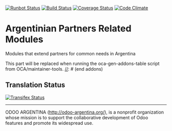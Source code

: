 [![Runbot Status](http://runbot.odoo-argentina.org/runbot/badge/flat/3/9.0.svg)](http://runbot.odoo-argentina.org/runbot/repo/github-com-odoo-argentina-config-3)
[![Build Status](https://travis-ci.org/odoo-argentina/partner.svg?branch=9.0)](https://travis-ci.org/odoo-argentina/partner)
[![Coverage Status](https://coveralls.io/repos/odoo-argentina/partner/badge.svg?branch=9.0&service=github)](https://coveralls.io/github/odoo-argentina/partner?branch=9.0)
[![Code Climate](https://codeclimate.com/github/odoo-argentina/partner/badges/gpa.svg)](https://codeclimate.com/github/odoo-argentina/partner)

# Argentinian Partners Related Modules

Modules that extend partners for common needs in Argentina

[//]: # (addons)
This part will be replaced when running the oca-gen-addons-table script from OCA/maintainer-tools.
[//]: # (end addons)

Translation Status
------------------
[![Transifex Status](https://www.transifex.com/projects/p/odoo-argentina-partner-9-0/chart/image_png)](https://www.transifex.com/projects/p/odoo-argentina-partner-9-0)

----

ODOO ARGENTINA (http://odoo-argentina.org/), is a nonprofit organization whose mission is to support the collaborative development of Odoo features and promote its widespread use.
